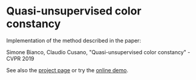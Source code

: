 # Quasi-unsupervised color constancy
Implementation of the method described in the paper:

Simone Bianco, Claudio Cusano, "Quasi-unsupervised color constancy" - CVPR 2019

See also the [project page](https://claudio-unipv.github.io/quasi-unsupervised-cc/) or try the [online demo](http://democusano.unipv.it:5100/demo).
